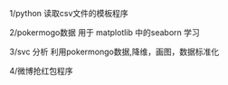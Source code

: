 1/python 读取csv文件的模板程序

2/pokermogo数据 用于 matplotlib 中的seaborn 学习

3/svc 分析 利用pokermongo数据,降维，画图，数据标准化

4/微博抢红包程序
